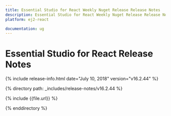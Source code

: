 ```yaml
---
title: Essential Studio for React Weekly Nuget Release Release Notes  
description: Essential Studio for React Weekly Nuget Release Release Notes  
platform: ej2-react

documentation: ug
---
```


# Essential Studio for  React  Release Notes  

{% include release-info.html date="July 10, 2018"   version="v16.2.44"  %} 

{% directory path: _includes/release-notes/v16.2.44 %}

{% include {{file.url}} %}

{% enddirectory %}
